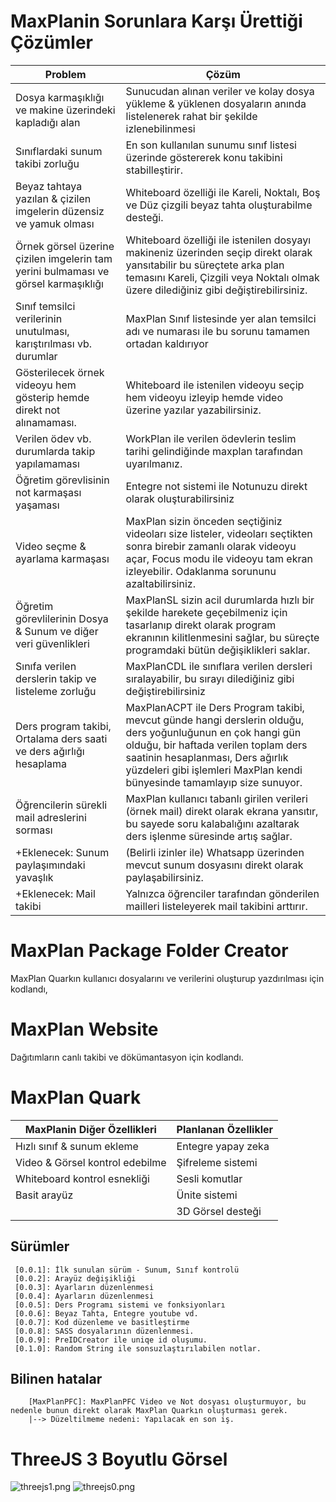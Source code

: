# MaxPlanin Sorunlara Karşı Ürettiği Çözümler

| Problem                                                                            | Çözüm                                                                                                                                                                                                                                                               |
|------------------------------------------------------------------------------------|---------------------------------------------------------------------------------------------------------------------------------------------------------------------------------------------------------------------------------------------------------------------|
| Dosya karmaşıklığı ve makine üzerindeki kapladığı alan                             | Sunucudan alınan veriler ve kolay dosya yükleme & yüklenen dosyaların anında listelenerek rahat bir şekilde izlenebilinmesi                                                                                                                                         |
| Sınıflardaki sunum takibi zorluğu                                                  | En son kullanılan sunumu sınıf listesi üzerinde göstererek konu takibini stabilleştirir.                                                                                                                                                                            |
| Beyaz tahtaya yazılan & çizilen imgelerin düzensiz ve yamuk olması                 | Whiteboard özelliği ile Kareli, Noktalı, Boş ve Düz çizgili beyaz tahta oluşturabilme desteği.                                                                                                                                                                      |
| Örnek görsel üzerine çizilen imgelerin tam yerini bulmaması ve görsel karmaşıklığı | Whiteboard özelliği ile istenilen dosyayı makineniz üzerinden seçip direkt olarak yansıtabilir bu süreçtete arka plan temasını Kareli, Çizgili veya Noktalı olmak üzere dilediğiniz gibi değiştirebilirsiniz.                                                       |
| Sınıf temsilci verilerinin unutulması, karıştırılması vb. durumlar                 | MaxPlan Sınıf listesinde yer alan temsilci adı ve numarası ile bu sorunu tamamen ortadan kaldırıyor                                                                                                                                                                 |
| Gösterilecek örnek videoyu hem gösterip hemde direkt not alınamaması.              | Whiteboard ile istenilen videoyu seçip hem videoyu izleyip hemde video üzerine yazılar yazabilirsiniz.                                                                                                                                                              |
| Verilen ödev vb. durumlarda takip yapılamaması                                     | WorkPlan ile verilen ödevlerin teslim tarihi gelindiğinde maxplan tarafından uyarılmanız.                                                                                                                                                                           |
| Öğretim görevlisinin not karmaşası yaşaması                                        | Entegre not sistemi ile Notunuzu direkt olarak oluşturabilirsiniz                                                                                                                                                                                                   |
| Video seçme & ayarlama karmaşası                                                   | MaxPlan sizin önceden seçtiğiniz videoları size listeler, videoları seçtikten sonra birebir zamanlı olarak videoyu açar, Focus modu ile videoyu tam ekran izleyebilir. Odaklanma sorununu azaltabilirsiniz.                                                         |
| Öğretim görevlilerinin Dosya & Sunum ve diğer veri güvenlikleri                    | MaxPlanSL sizin acil durumlarda hızlı bir şekilde harekete geçebilmeniz için tasarlanıp direkt olarak program ekranının kilitlenmesini sağlar, bu süreçte programdaki bütün değişiklikleri saklar.                                                                  |
| Sınıfa verilen derslerin takip ve listeleme zorluğu                                | MaxPlanCDL ile sınıflara verilen dersleri sıralayabilir, bu sırayı dilediğiniz gibi değiştirebilirsiniz                                                                                                                                                             |
| Ders program takibi, Ortalama ders saati ve ders ağırlığı hesaplama                | MaxPlanACPT ile Ders Program takibi, mevcut günde hangi derslerin olduğu, ders yoğunluğunun en çok hangi gün olduğu, bir haftada verilen toplam ders saatinin hesaplanması, Ders ağırlık yüzdeleri gibi işlemleri MaxPlan kendi bünyesinde tamamlayıp size sunuyor. |
| Öğrencilerin sürekli mail adreslerini sorması                                      | MaxPlan kullanıcı tabanlı girilen verileri (örnek mail) direkt olarak ekrana yansıtır, bu sayede soru kalabalığını azaltarak ders işlenme süresinde artış sağlar.                                                                                                   |
| +Eklenecek: Sunum paylaşımındaki yavaşlık                                          | (Belirli izinler ile) Whatsapp üzerinden mevcut sunum dosyasını direkt olarak paylaşabilirsiniz.                                                                                                                                                                    |
| +Eklenecek: Mail takibi                                                            | Yalnızca öğrenciler tarafından gönderilen mailleri listeleyerek mail takibini arttırır.                                                                                                                                                                             |


# MaxPlan Package Folder Creator
MaxPlan Quarkın kullanıcı dosyalarını ve verilerini oluşturup yazdırılması için kodlandı,

# MaxPlan Website
Dağıtımların canlı takibi ve dökümantasyon için kodlandı.

# MaxPlan Quark
| MaxPlanin Diğer Özellikleri    | Planlanan Özellikler |
|--------------------------------|----------------------|
| Hızlı sınıf & sunum ekleme     | Entegre yapay zeka   |
| Video & Görsel kontrol edebilme | Şifreleme sistemi    |
| Whiteboard kontrol esnekliği   | Sesli komutlar       |
| Basit arayüz                   | Ünite sistemi        |
|                                | 3D Görsel desteği    |

## Sürümler
``` 
 [0.0.1]: İlk sunulan sürüm - Sunum, Sınıf kontrolü
 [0.0.2]: Arayüz değişikliği 
 [0.0.3]: Ayarların düzenlenmesi
 [0.0.4]: Ayarların düzenlenmesi
 [0.0.5]: Ders Programı sistemi ve fonksiyonları
 [0.0.6]: Beyaz Tahta, Entegre youtube vd.
 [0.0.7]: Kod düzenleme ve basitleştirme
 [0.0.8]: SASS dosyalarının düzenlenmesi.
 [0.0.9]: PreIDCreator ile uniqe id oluşumu.
 [0.1.0]: Random String ile sonsuzlaştırılabilen notlar.
```
## Bilinen hatalar
```
    [MaxPlanPFC]: MaxPlanPFC Video ve Not dosyası oluşturmuyor, bu nedenle bunun direkt olarak MaxPlan Quarkın oluşturması gerek.
    |--> Düzeltilmeme nedeni: Yapılacak en son iş. 
```

# ThreeJS 3 Boyutlu Görsel
![threejs1.png](..%2FPictures%2Fthreejs1.png)
![threejs0.png](..%2FPictures%2Fthreejs0.png) 